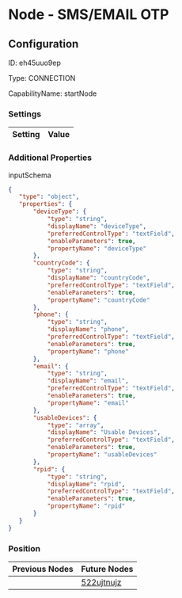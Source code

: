 # Node - SMS/EMAIL OTP
## Configuration
ID:  eh45uuo9ep

Type: CONNECTION 

CapabilityName: startNode

### Settings
| Setting | Value  |
| :------------------------ | ---------------------------------------- |
 




### Additional Properties
inputSchema
 ```json 
{
	"type": "object",
	"properties": {
		"deviceType": {
			"type": "string",
			"displayName": "deviceType",
			"preferredControlType": "textField",
			"enableParameters": true,
			"propertyName": "deviceType"
		},
		"countryCode": {
			"type": "string",
			"displayName": "countryCode",
			"preferredControlType": "textField",
			"enableParameters": true,
			"propertyName": "countryCode"
		},
		"phone": {
			"type": "string",
			"displayName": "phone",
			"preferredControlType": "textField",
			"enableParameters": true,
			"propertyName": "phone"
		},
		"email": {
			"type": "string",
			"displayName": "email",
			"preferredControlType": "textField",
			"enableParameters": true,
			"propertyName": "email"
		},
		"usableDevices": {
			"type": "array",
			"displayName": "Usable Devices",
			"preferredControlType": "textField",
			"enableParameters": true,
			"propertyName": "usableDevices"
		},
		"rpid": {
			"type": "string",
			"displayName": "rpid",
			"preferredControlType": "textField",
			"enableParameters": true,
			"propertyName": "rpid"
		}
	}
}
```




### Position
| Previous Nodes | Future Nodes |
| :------------- | ------------ |
|  | [522ujtnujz](./522ujtnujz.md) |